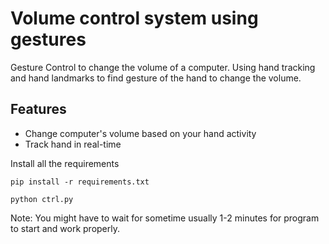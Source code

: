 # Volume control system using gestures
Gesture Control to change the volume of a computer. 
Using hand tracking and hand landmarks to find gesture of the hand to change the volume.

## Features
* Change computer's volume based on your hand activity
* Track hand in real-time

Install all the requirements

`pip install -r requirements.txt`

`python ctrl.py`

Note: You might have to wait for sometime usually 1-2 minutes for program to start and work properly.
